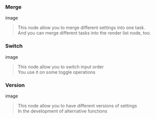 <!-- panels:start -->

<!-- div:title-panel -->

### Merge

<!-- div:left-panel -->

image

<!-- div:right-panel -->

> This node allow you to merge different settings into one task.<br>And you can merge different tasks into the render list node, too.

<!-- panels:end -->

<!-- panels:start -->

<!-- div:title-panel -->

### Switch

<!-- div:left-panel -->

image

<!-- div:right-panel -->

> 
> This node allow you to switch input order<br>You use it on some toggle operations

<!-- panels:end -->

<!-- panels:start -->

<!-- div:title-panel -->

### Version

<!-- div:left-panel -->

image

<!-- div:right-panel -->

> This node allow you to have different versions of settings<br>In the development of alternative functions
> 

<!-- panels:end -->








